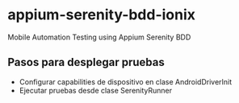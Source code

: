 # appium-serenity-bdd-ionix
Mobile Automation Testing using Appium Serenity BDD 

## Pasos para desplegar pruebas
* Configurar capabilities de dispositivo en clase AndroidDriverInit
* Ejecutar pruebas desde clase SerenityRunner
